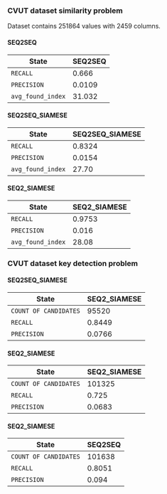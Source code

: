 ### CVUT dataset similarity problem

Dataset contains 251864 values with 2459 columns.  

#### SEQ2SEQ

| State | SEQ2SEQ |
| --- | --- |
| `RECALL` | 0.666 |
| `PRECISION` | 0.0109 |
| `avg_found_index` | 31.032 |

#### SEQ2SEQ_SIAMESE

| State | SEQ2SEQ_SIAMESE |
| --- | --- |
| `RECALL` | 0.8324 |
| `PRECISION` | 0.0154 |
| `avg_found_index` | 27.70 |

#### SEQ2_SIAMESE

| State | SEQ2_SIAMESE |
| --- | --- |
| `RECALL` | 0.9753 |
| `PRECISION` | 0.016 |
| `avg_found_index` | 28.08 |



### CVUT dataset key detection problem

#### SEQ2SEQ_SIAMESE
| State | SEQ2_SIAMESE |
| --- | --- |
| `COUNT OF CANDIDATES` | 95520 |
| `RECALL` | 0.8449 |
| `PRECISION` | 0.0766 |


#### SEQ2_SIAMESE
| State | SEQ2_SIAMESE |
| --- | --- |
| `COUNT OF CANDIDATES` | 101325 |
| `RECALL` | 0.725 |
| `PRECISION` | 0.0683 |


#### SEQ2_SIAMESE
| State | SEQ2SEQ |
| --- | --- |
| `COUNT OF CANDIDATES` | 101638 |
| `RECALL` | 0.8051 |
| `PRECISION` | 0.094 |





